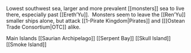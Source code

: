 Lowest southwest sea, larger and more prevalent [[monsters]] sea to live there, especially past [[Ereth’Yu]].  Monsters seem to leave the [[Ren’Yu]] smaller ships alone, but attack [[1-Pirate Kingdom|Pirates]] and [[[Ostean Trade Consortium|OTC]] alike.

Main Islands
[[Saurian Archipelago]]
[[Serpent Bay]]
[[Skull Island]]
[[Smoke Island]]
